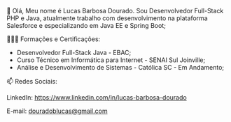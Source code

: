 👋 Olá, Meu nome é Lucas Barbosa Dourado. Sou Desenvolvedor Full-Stack PHP e Java, atualmente trabalho com desenvolvimento na plataforma Salesforce e especializando em Java EE e Spring Boot;

👨🏿‍🎓 Formações e Certificações: 

- Desenvolvedor Full-Stack Java - EBAC;
- Curso Técnico em Informática para Internet - SENAI Sul Joinville;
- Análise e Desenvolvimento de Sistemas - Católica SC - Em Andamento;

📫 Redes Sociais: 

LinkedIn: https://www.linkedin.com/in/lucas-barbosa-dourado 

E-mail: douradoblucas@gmail.com

<!---
lucasbdourado/lucasbdourado is a ✨ special ✨ repository because its `README.md` (this file) appears on your GitHub profile.
You can click the Preview link to take a look at your changes.
--->
